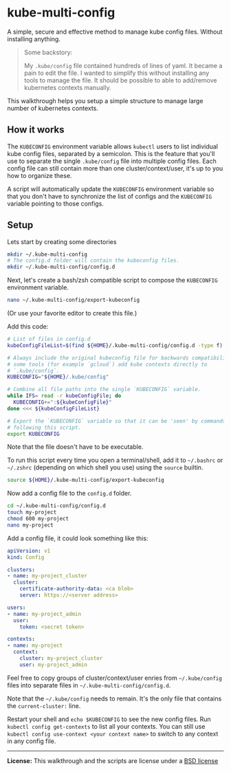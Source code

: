 # kube-multi-config

A simple, secure and effective method to manage kube config files. Without installing anything.

> Some backstory:
>
> My `.kube/config` file contained hundreds of lines of yaml. It became a pain to edit the file. I wanted to simplify this without installing any tools to manage the file. It should be possible to able to add/remove kubernetes contexts manually.

This walkthrough helps you setup a simple structure to manage large number of kubernetes contexts.

## How it works

The `KUBECONFIG` environment variable allows `kubectl` users to list individual kube config files, separated by a semicolon. This is the feature that you'll use to separate the single `.kube/config` file into multiple config files. Each config file can still contain more than one cluster/context/user, it's up to you how to organize these.

A script will automatically update the `KUBECONFIG` environment variable so that you don't have to synchronize the list of configs and the `KUBECONFIG` variable pointing to those configs.

## Setup

Lets start by creating some directories

```bash
mkdir ~/.kube-multi-config
# The config.d folder will contain the kubeconfig files.
mkdir ~/.kube-multi-config/config.d
```

Next, let's create a bash/zsh compatible script to compose the `KUBECONFIG` environment variable.

```bash
nano ~/.kube-multi-config/export-kubeconfig
```

(Or use your favorite editor to create this file.)

Add this code:

```bash
# List of files in config.d
kubeConfigFileList=$(find ${HOME}/.kube-multi-config/config.d -type f)

# Always include the original kubeconfig file for backwards compatibility. Also,
# some tools (for example `gcloud`) add kube contexts directly to
# `.kube/config`.
KUBECONFIG="${HOME}/.kube/config"

# Combine all file paths into the single `KUBECONFIG` variable.
while IFS= read -r kubeConfigFile; do
  KUBECONFIG+=":${kubeConfigFile}"
done <<< ${kubeConfigFileList}

# Export the `KUBECONFIG` variable so that it can be 'seen' by commands
# following this script.
export KUBECONFIG
```

Note that the file doesn't have to be executable.

To run this script every time you open a terminal/shell, add it to `~/.bashrc` or `~/.zshrc` (depending on which shell you use) using the `source` builtin.

```bash
source ${HOME}/.kube-multi-config/export-kubeconfig
```

Now add a config file to the `config.d` folder.

```bash
cd ~/.kube-multi-config/config.d
touch my-project
chmod 600 my-project
nano my-project
```

Add a config file, it could look something like this:

```yaml
apiVersion: v1
kind: Config

clusters:
- name: my-project_cluster
  cluster:
    certificate-authority-data: <ca blob>
    server: https://<server address>

users:
- name: my-project_admin
  user:
    token: <secret token>

contexts:
- name: my-project
  context:
    cluster: my-project_cluster
    user: my-project_admin
```

Feel free to copy groups of cluster/context/user enries from `~/.kube/config` files into separate files in `~/.kube-multi-config/config.d`.

Note that the `~/.kube/config` needs to remain. It's the only file that contains the `current-cluster:` line.

Restart your shell and `echo $KUBECONFIG` to see the new config files. Run `kubectl config get-contexts` to list all your contexts. You can still use `kubectl config use-context <your context name>` to switch to any context in any config file.

<hr/>

**License:** This walkthrough and the scripts are license under a [BSD license](./LICENSE)

